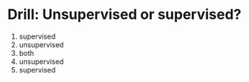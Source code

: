 # Drill: Unsupervised or supervised?

1. supervised
2. unsupervised
3. both
4. unsupervised
5. supervised